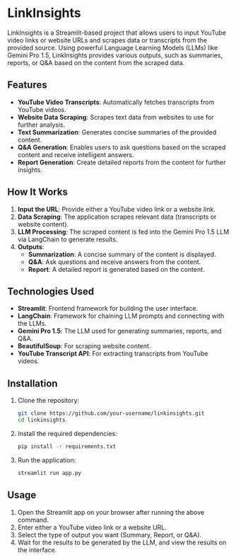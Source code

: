 # LinkInsights

LinkInsights is a Streamlit-based project that allows users to input YouTube video links or website URLs and scrapes data or transcripts from the provided source. Using powerful Language Learning Models (LLMs) like Gemini Pro 1.5, LinkInsights provides various outputs, such as summaries, reports, or Q&A based on the content from the scraped data.

## Features

- **YouTube Video Transcripts**: Automatically fetches transcripts from YouTube videos.
- **Website Data Scraping**: Scrapes text data from websites to use for further analysis.
- **Text Summarization**: Generates concise summaries of the provided content.
- **Q&A Generation**: Enables users to ask questions based on the scraped content and receive intelligent answers.
- **Report Generation**: Create detailed reports from the content for further insights.

## How It Works

1. **Input the URL**: Provide either a YouTube video link or a website link.
2. **Data Scraping**: The application scrapes relevant data (transcripts or website content).
3. **LLM Processing**: The scraped content is fed into the Gemini Pro 1.5 LLM via LangChain to generate results.
4. **Outputs**: 
    - **Summarization**: A concise summary of the content is displayed.
    - **Q&A**: Ask questions and receive answers from the content.
    - **Report**: A detailed report is generated based on the content.

## Technologies Used

- **Streamlit**: Frontend framework for building the user interface.
- **LangChain**: Framework for chaining LLM prompts and connecting with the LLMs.
- **Gemini Pro 1.5**: The LLM used for generating summaries, reports, and Q&A.
- **BeautifulSoup**: For scraping website content.
- **YouTube Transcript API**: For extracting transcripts from YouTube videos.

## Installation

1. Clone the repository:

   ```bash
   git clone https://github.com/your-username/linkinsights.git
   cd linkinsights
   ```

2. Install the required dependencies:

   ```bash
   pip install -r requirements.txt
   ```

3. Run the application:

   ```bash
   streamlit run app.py
   ```

## Usage

1. Open the Streamlit app on your browser after running the above command.
2. Enter either a YouTube video link or a website URL.
3. Select the type of output you want (Summary, Report, or Q&A).
4. Wait for the results to be generated by the LLM, and view the results on the interface.

